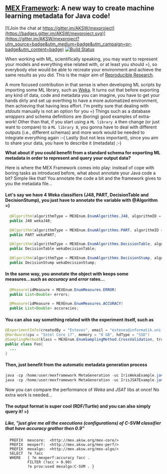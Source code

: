 ## [MEX Framework](http://mex.aksw.org/): A new way to create machine learning metadata for Java code!

[![Join the chat at https://gitter.im/AKSW/mexproject](https://badges.gitter.im/AKSW/mexproject.svg)](https://gitter.im/AKSW/mexproject?utm_source=badge&utm_medium=badge&utm_campaign=pr-badge&utm_content=badge)
[![Build Status](https://travis-ci.org/AKSW/mexproject.svg?branch=master)](https://travis-ci.org/AKSW/mexproject)

When working with ML, scientifically speaking, you may want to represent your models and everything else related with, or at least you should =), so everybody else would be able to recreate your environment and achieve the same results as you did. This is the major aim of [Reproducible Research](https://en.wikipedia.org/wiki/Reproducibility).

A more focused contribution in that sense is when developing ML scripts by importing some ML library, such as [Weka](http://weka.sourceforge.net/doc.stable/). It turns out that before exporting any kind of data, code and metadata you can imagine, you have to get your hands dirty and set up everthing to have a more automatized environment, then achieving that having less effort. I'm pretty sure that dealing with *stdouts* manually is not an option for you =) Things such as a database *wrappers* and schema definitions are (boring) good examples of extra-work! Other than that, if you start using a `ML library A` then change (or just want to compare) to a `ML library B`, you gonna have to deal with different outputs (i.e., different schemas) and more work would be needed to integrate everything again :-( Lastly (but not less important), since you aim to share your data, you have to describe it (metadata) ;-) 

**What about if you could benefit from a standard schema for exporting ML metadata in order to represent and query your output data?** 

Here is where the MEX Framework comes into play: instead of cope with boring tasks as introduced before, what about annotate your Java code a bit? Simple like that! You annotate the code a bit and the framework gives to you the metadata file...

#### Let's say we have 4 Weka classifiers (J48, PART, DecisionTable and DecisionStump), you just have to annotate the variable with @Algorithm =)
```java
  @Algorithm(algorithmType = MEXEnum.EnumAlgorithms.J48, algorithmID = "1") 
  public J48 wekaJ48;
  
  @Algorithm(algorithmType = MEXEnum.EnumAlgorithms.PART, algorithmID = "2") 
  public PART wekaPART;
  
  @Algorithm(algorithmType = MEXEnum.EnumAlgorithms.DecisionTable, algorithmID = "3") 
  public DecisionTable wekaDecisionTable;
  
  @Algorithm(algorithmType = MEXEnum.EnumAlgorithms.DecisionStump, algorithmID = "4") 
  public DecisionStump wekaDecisionStump;
```
#### In the same way, you annotate the object with keeps some measures...such as *accuracy* and *error* rates...
```java
  @Measure(idMeasure = MEXEnum.EnumMeasures.ERROR) 
  public List<Double> errors;
  
  @Measure(idMeasure = MEXEnum.EnumMeasures.ACCURACY) 
  public List<Double> accuracies;
```
#### You can also say something related with the experiment itself, such as
```java
@ExperimentInfo(createdBy = "Esteves", email = "esteves@informatik.uni-leipzig.de", title = "Weka Lib Example", tags = {"WEKA","J48", "DecisionTable", "MEX", "Iris"})
@Hardware(cpu = "Intel Core i7", memory = "8 GB", hdType = "SSD")
@SamplingMethod(klass = MEXEnum.EnumSamplingMethod.CrossValidation, trainSize = 0.8, testSize = 0.2, folds = 10)
public class Foo{
  ...
}
```
#### Then, just benefit from the automatic metadata generation process
```java
java -cp /home/user/mexframework MetaGeneration -uc IrisWekaExample.java -out mymex01.ttl
java -cp /home/user/mexframework MetaGeneration -uc IrisJSATExample.java -out mymex02.ttl
```
Now you can compare the performance of *Weka* and *JSAT* libs at once! No extra work is needed...

#### The output format is super cool (RDF/Turtle) and you can also simply query it! =) 
##### Like, "*just give me all the executions (configurations) of C-SVM classifier that have accuracy grather then 0.9*"
```SPARQL
  PREFIX  mexcore:  <http://mex.aksw.org/mex-core/>
  PREFIX  mexperf:  <http://mex.aksw.org/mex-perf/>
  PREFIX  mexalgo:  <http://mex.aksw.org/mex-algo/>
  SELECT  ?e ?acc
  WHERE   { ?e mexperf:accuracy ?acc .
          FILTER (?acc > 0.90)
          ?e prov:used mexalgo:C-SVM . }
```
